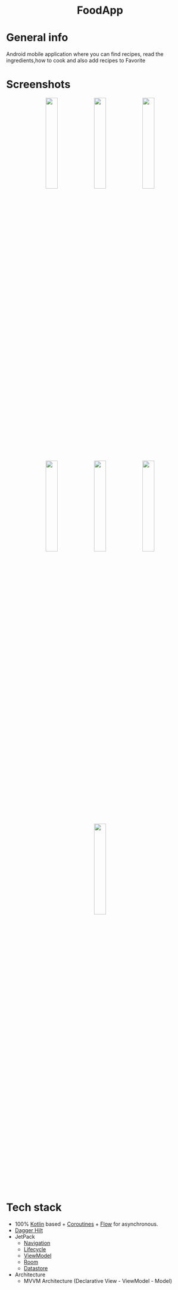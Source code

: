 <h1 align="center">FoodApp</h1>

# General info
Android mobile application where you can find recipes, read the ingredients,how to cook and also add recipes to Favorite 

# Screenshots
<p align="center">
  <img src="https://user-images.githubusercontent.com/53014698/131824115-7354e1d0-e08d-4353-b500-0f7348e5e8f1.jpg" width="25%"/>
  <img src="https://user-images.githubusercontent.com/53014698/131824413-26f26fe0-d4ee-442e-ac2c-315707eeab5c.jpg" width="25%"/>
  <img src="https://user-images.githubusercontent.com/53014698/131824439-a748c4e9-050f-4018-9760-97468d74ed1c.jpg" width="25%"/>
  <img src="https://user-images.githubusercontent.com/53014698/131824422-f57deb0d-31de-4cb9-84b2-fb2e85bd955b.jpg" width="25%"/>
  <img src="https://user-images.githubusercontent.com/53014698/131824429-dc0df4d3-1388-4ed2-b1f0-62dd87021a35.jpg" width="25%"/>
  <img src="https://user-images.githubusercontent.com/53014698/131824433-4dfe69f0-0366-473b-b2f3-c0b737832616.jpg" width="25%"/>
  <img src="https://user-images.githubusercontent.com/53014698/131824447-8ad4af6b-d792-41ad-8fbc-d70bee753f63.jpg" width="25%"/>
</p>

# Tech stack
- 100% [Kotlin](https://kotlinlang.org/) based + [Coroutines](https://github.com/Kotlin/kotlinx.coroutines) + [Flow](https://kotlin.github.io/kotlinx.coroutines/kotlinx-coroutines-core/kotlinx.coroutines.flow/) for asynchronous.
- [Dagger Hilt](https://dagger.dev/hilt)
- JetPack
  - [Navigation](https://developer.android.com/guide/navigation)
  - [Lifecycle](https://developer.android.com/jetpack/androidx/releases/lifecycle)
  - [ViewModel](https://developer.android.com/topic/libraries/architecture/viewmodel)
  - [Room](https://developer.android.com/training/data-storage/room)
  - [Datastore](https://developer.android.com/topic/libraries/architecture/datastore)
- Architecture
  - MVVM Architecture (Declarative View - ViewModel - Model)
